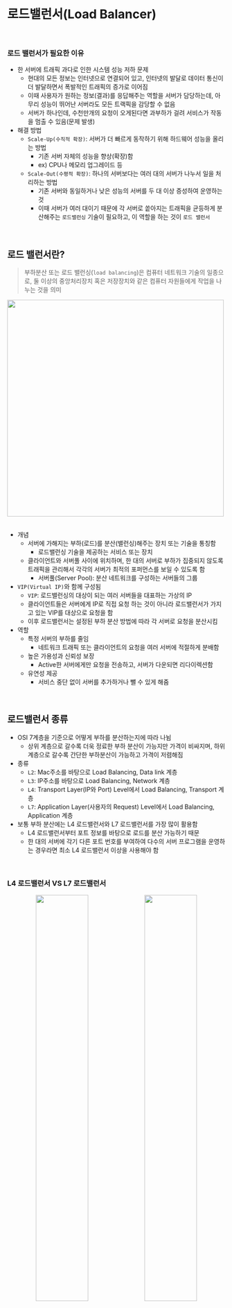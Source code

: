 # 로드밸런서(Load Balancer)

<br/>

### 로드 밸런서가 필요한 이유

- 한 서버에 트래픽 과다로 인한 시스템 성능 저하 문제
    - 현대의 모든 정보는 인터넷으로 연결되어 있고, 인터넷의 발달로 데이터 통신이 더 발달하면서 폭발적인 트래픽의 증가로 이어짐
    - 이때 사용자가 원하는 정보(결과)를 응답해주는 역할을 서버가 담당하는데, 아무리 성능이 뛰어난 서버라도 모든 트랙픽을 감당할 수 없음
    - 서버가 하나인데, 수천만개의 요청이 오게된다면 과부하가 걸려 서비스가 작동을 멈출 수 있음(문제 발생)
- 해결 방법
    - `Scale-Up(수직적 확장)`: 서버가 더 빠르게 동작하기 위해 하드웨어 성능을 올리는 방법
        - 기존 서버 자체의 성능을 향상(확장)함
        - ex) CPU나 메모리 업그레이드 등
    - `Scale-Out(수평적 확장)`: 하나의 서버보다는 여러 대의 서버가 나누서 일을 처리하는 방법
        - 기존 서버와 동일하거나 낮은 성능의 서버를 두 대 이상 증성하여 운영하는 것
        - 이때 서버가 여러 대이기 때문에 각 서버로 쏱아지는 트래픽을 균등하게 분산해주는 `로드밸런싱` 기술이 필요하고, 이 역할을 하는 것이 `로드 밸런서`

<br/>

## 로드 밸런서란?

> 부하분산 또는 로드 밸런싱(`load balancing`)은 컴퓨터 네트워크 기술의 일종으로, 둘 이상의 중앙처리장치 혹은 저장장치와 같은 컴퓨터 자원들에게 작업을 나누는 것을 의미

<img src="https://github.com/jmxx219/CS-Study/assets/52346113/4f3ef460-13e5-4a0a-9532-eb9503b69fd9" width="500" heigth="300">

<br/>
<br/>

- 개념
  - 서버에 가해지는 부하(로드)를 분산(밸런싱)해주는 장치 또는 기술을 통칭함
      - 로드밸런싱 기술을 제공하는 서비스 또는 장치
  - 클라이언트와 서버풀 사이에 위치하며, 한 대의 서버로 부하가 집중되지 않도록 트래픽을 관리해서 각각의 서버가 최적의 포퍼먼스를 보일 수 있도록 함
      - 서버풀(Server Pool): 분산 네트워크를 구성하는 서버들의 그룹
- `VIP(Virtual IP)`와 함께 구성됨
    - `VIP`: 로드밸런싱의 대상이 되는 여러 서버들을 대표하는 가상의 IP
    - 클라이언트들은 서버에게 IP로 직접 요청 하는 것이 아니라 로드밸런서가 가지고 있는 VIP를 대상으로 요청을 함
    - 이후 로드밸런서는 설정된 부하 분산 방법에 따라 각 서버로 요청을 분산시킴
- 역할
    - 특정 서버의 부하를 줄임
        - 네트워크 트래픽 또는 클라이언트의 요청을 여러 서버에 적절하게 분배함
    - 높은 가용성과 신뢰성 보장
        - Active한 서버에게만 요청을 전송하고, 서버가 다운되면 리다이렉션함
    - 유연성 제공
        - 서비스 중단 없이 서버를 추가하거나 뺄 수 있게 해줌


<br/>

## 로드밸런서 종류

- OSI 7계층을 기준으로 어떻게 부하를 분산하는지에 따라 나뉨  
    - 상위 계층으로 갈수록 더욱 정료한 부하 분산이 가능지만 가격이 비싸지며, 하위 계층으로 갈수록 간단한 부하분산이 가능하고 가격이 저렴해짐
- 종류
    - `L2`: Mac주소를 바탕으로 Load Balancing, Data link 계층
    - `L3`: IP주소를 바탕으로 Load Balancing, Network 계층
    - `L4`: Transport Layer(IP와 Port) Level에서 Load Balancing, Transport 계층
    - `L7`: Application Layer(사용자의 Request) Level에서 Load Balancing, Application 계층
- 보통 부하 분산에는 L4 로드밸런서와 L7 로드밸런서를 가장 많이 활용함
    - L4 로드밸런서부터 포트 정보를 바탕으로 로드를 분산 가능하기 때문
    - 한 대의 서버에 각기 다른 포트 번호를 부여하여 다수의 서버 프로그램을 운영하는 경우라면 최소 L4 로드밸런서 이상을 사용해야 함

<br/>

### L4 로드밸런서 VS L7 로드밸런서

<p align="center" width="100%">  
  <img src="https://github.com/jmxx219/CS-Study/assets/52346113/f64fdf3f-a412-4b52-9a21-268b3348dc30" width="49%">
  <img src="https://github.com/jmxx219/CS-Study/assets/52346113/3361de3c-a652-4e6c-beb4-501e65a3f1a4" width="49%">
</p>

#### L4 로드밸런서

- 특징
    - 네트워크 계층(IP, IPX)이나 전송 계층(TCP, UDP)의 정보를 바탕으로 로드를 분산함
    - 즉, IP 주소나 포트번호, MAC 주소, 전송 프로토콜 등에 따라 트래픽을 분산하는 것이 가능함
- 장점
    - 데이터(패킷) 안을 들여다보지 않고 패킷 레벨에서만 로드를 분산하기 떄문에 속도가 빠르고 효율이 높음
    - 데이터 내용을 복호화할 필요가 없기 때문에 안전함
    - L7 로드밸런서보다 가격이 저렴함
- 단점
    - 패킷 내용을 살펴볼 수 없기 때문에 섬세한 라우팅이 불가능함
    - 사용자의 IP가 수시로 바뀌는 경우라면 연속적인 서비스를 제공하기 어려움


<br/>

#### L7 로드밸런서

- 특징
    - 어플리케이션 계층(HTTP, FTP, SMTP 등)에서 로드를 분산하기 때문에, HTTP와 HTTPS의 URL, 쿠키 정보 등과 같은 사용자 요청을 기준으로 특정 서버에 트래픽을 분산하는 것이 가능함
        - 즉, 패킷의 내용을 확인하고 그 내용에 따라 로드를 특정 서버에 분해하는 것이 가능함 
        - 따라서 클라이언트의 요청을 보다 세분화해서 서버에 전달 할 수 있음
    - 특정한 패턴을 지닌 바이러스 감지해 네트워크를 보호할 있고, Dos/DDos와 같은 비정상적인 트래픽을 필터링할 수 있어 네트워크 보안 분야에서도 활용되고 있음
- 장점
    - 상위 계층에서 로드를 분산하기 떄문에 훨씬 섬세한 라우팅이 가능함
    - 캐싱 기능을 제공함
    - 비정상적인 트래픽을 사전에 필터링할 수 있어 서비스 안정성이 높음
- 단점
    - L4 로드밸런서에 비해 비쌈
    - 패킷의 내용을 복호화해야하기 때문에 더 높은 비용을 지불해야함
    - 클라이언트가 로드밸런서와 인증서를 공유해야하기 떄문에 공격자가 로드밸런서를 통해 클라이언트에 데이터에 접근할 보안상의 위험이 존재함


<br/>

## 로드밸런싱 알고리즘

> 클라이언트의 요청을 특정 서버에 분배하는 로드밸런싱 기법으로, 로드밸런서가 서버를 선택하는 기준  
> 서버의 능력을 고려하여 분해해야 하기 때문에 서버의 상황에 맞춰 적절한 방법을 선택해야 함

<br/>

#### 라운드 로빈(Round Robin)

- 서버에 들어온 요청을 순서대로 돌아가며 배정하는 방식
- 클라이언트의 요청을 순서대로 분배하기 때문에 여러 대의 서버가 동일한 스펙을 갖고 있음
- 서버와의 연결(세션)이 오래 지속되지 않는 경우에 활용하기 적합함

<br/>


#### 가중 라운드로빈 방식(Weighted Round Robin Method)
- 각각의 서버마다 가중치를 매기고 가중치가 높은 서버에 클라이언트 요청을 우선적으로 배분함
- 주로 서버의 트래픽 처리 능력이 상이한 경우 사용되는 로드밸런식 방식
- ex) 서버 A의 가중치가 5이고, 서버 B의 가중치가 2일 때, 서버 A에게 5개의 요청을 보내고 서버 B에게 2개의 요청을 할당함


<br/>

#### IP 해시 방식(IP Hash Method)
- 클라이언트의 IP 주소를 특정 서버로 매핑하여 요청을 처리하는 방식
- 사용자의 IP를 해싱(Hashing)하여 부하를 분산하기 때문에 사용자가 항상 동일한 서버로 연결되는 것을 보장함
- 경로가 보장되며, 접속자 수가 많을수록 분산 및 효율이 뛰어남

<br/>

#### 최소 연결 방식(Least Connections)
- Request가 들어온 시점에 가장 적은 연결(세션) 상태를 보이는 서버에 우선적으로 트래픽을 할당함
- 자주 세션이 길어지거나, 서버에 분배된 트래픽들이 일정하지 않은 경우에 적합함

<br/>


#### 최소 응답 시간(Least Response Time Method)
- 서버의 현재 연결 상태와 응답시간(Response Time)을 모두 고려하여, 가장 짧은 응답 시간을 보내는 서버로 트래픽을 할당하는 방식
- 각 서버들의 가용한 리소스와 성능, 처리중인 데이터 양 등이 상이할 경우 적합함


<br/>


## DNS Round Robin(대용량 세션을 위한 로드밸런서)

> [DNS](https://github.com/jmxx219/CS-Study/blob/main/network/DNS.md)는 도메인 이름을 IP주소로 변환하는 기술

- 대용량 서비스에서 대용량 트래픽을 장애없이 처리하려면 부하 분산은 필수(여러 대의 서버에 적절한 트래픽 분배 필요)
    - 이때 몇 개의 노드만 있다면 `DNS 라운드 로빈 방식`이 합리적임
    - `로드 밸런서` 자체는 비용이 높고 불필요한 복잡함을 증가시킬 수 있기 때문
- DNS에서는 하나의 도메인 이름을 라운드 로빈 방식으로 여러 대의 서버 IP 주소 중에 하나로 변환한다면 이것만으로 쉽게 부하 분산이 가능함
    - 별도의 소프트웨어나 로드밸런싱 장비를 사용하지 않고 DNS 만으로 트래픽을 분산하는 기법
    - DNS RR은 지리적으로 N개의 서버가 멀리 떨어져 있어서 실시간으로 Health Check(상태 확인)가 어렵거나, 적은 비용으로 구현이 필요할 때 사용함
- 단점
    1. DNS는 서버의 부하를 줄이고 성능을 향상시키기 위해서 일정 시간 동안 캐싱하여 재사용하기 때문에 부하 분산이 균등하게 되지 않음
    2. 특정 서버에 장애가 발생하더라도 장애 여부가 감지되지 않아 서비스에서 해당 서버를 제거할 수 없음
        - 일반적인 로드밸런싱은 서버들에 대해 주기적인 Health Check(상태 확인)를 통해서 서버들의 장애 여부를 판단하여 정상 동작 중인 서버로만 트래픽을 보내지만, DNS RR은 Health Check 하지 않음

<br/>

---
[참고]
- https://m.post.naver.com/viewer/postView.nhn?volumeNo=27046347&memberNo=2521903
- https://devfancy.github.io/Network-Load-Balancing/
